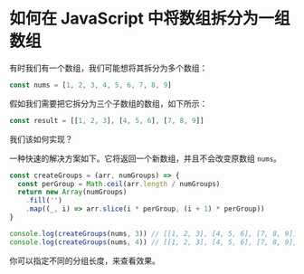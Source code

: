 # 如何在 JavaScript 中将数组拆分为一组数组

有时我们有一个数组，我们可能想将其拆分为多个数组：

```js
const nums = [1, 2, 3, 4, 5, 6, 7, 8, 9]
```

假如我们需要把它拆分为三个子数组的数组，如下所示：

```js
const result = [[1, 2, 3], [4, 5, 6], [7, 8, 9]]
```

我们该如何实现？

一种快速的解决方案如下。它将返回一个新数组，并且不会改变原数组 `nums`。

```js
const createGroups = (arr, numGroups) => {
  const perGroup = Math.ceil(arr.length / numGroups)
  return new Array(numGroups)
    .fill('')
    .map((_, i) => arr.slice(i * perGroup, (i + 1) * perGroup))
}

console.log(createGroups(nums, 3)) // [[1, 2, 3], [4, 5, 6], [7, 8, 9]]
console.log(createGroups(nums, 4)) // [[1, 2, 3], [4, 5, 6], [7, 8, 9], []]
```

你可以指定不同的分组长度，来查看效果。
